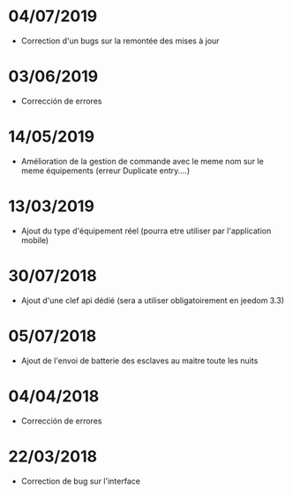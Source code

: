 # 04/07/2019

- Correction d'un bugs sur la remontée des mises à jour

# 03/06/2019

- Corrección de errores

# 14/05/2019

- Amélioration de la gestion de commande avec le meme nom sur le meme équipements (erreur Duplicate entry....)

# 13/03/2019

- Ajout du type d'équipement réel (pourra etre utiliser par l'application mobile)

# 30/07/2018

- Ajout d'une clef api dédié (sera a utiliser obligatoirement en jeedom 3.3)

# 05/07/2018

- Ajout de l'envoi de batterie des esclaves au maitre toute les nuits

# 04/04/2018

- Corrección de errores

# 22/03/2018

- Correction de bug sur l'interface
